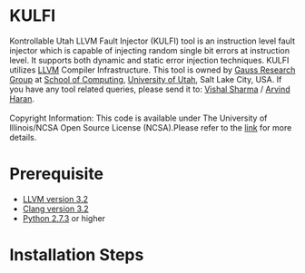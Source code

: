 KULFI
=====

Kontrollable Utah LLVM Fault Injector (KULFI) tool is an instruction level fault injector which is capable of injecting random single bit errors at instruction level. It supports both dynamic and static error injection techniques. KULFI utilizes <a href="http://llvm.org/">LLVM</a> Compiler Infrastructure. This tool is owned by <a href="http://www.cs.utah.edu/formal_verification/">Gauss Research Group</a> at <a href="http://www.cs.utah.edu/">School of Computing</a>, <a href="http://www.utah.edu/">University of Utah</a>, Salt Lake City, USA. If you have any tool related queries, please send it to: <a href="mailto:vcsharma@cs.utah.edu">Vishal Sharma</a> / <a href="mailto:haran@cs.utah.edu"> Arvind Haran</a>.  <br><br> Copyright Information: This code is available under The University of Illinois/NCSA Open Source License (NCSA).Please refer to the <a href="http://opensource.org/licenses/NCSA">link</a> for more details.

Prerequisite
============
<ul>
<li><a href="http://llvm.org/releases/3.2/docs/ReleaseNotes.html">LLVM version 3.2</a></li>
<li><a href="http://llvm.org/releases/download.html#3.2">Clang version 3.2</a></li>
<li><a href="http://www.python.org/getit/releases/2.7.3/">Python 2.7.3</a> or higher</li>
</ul> 


Installation Steps
==================

